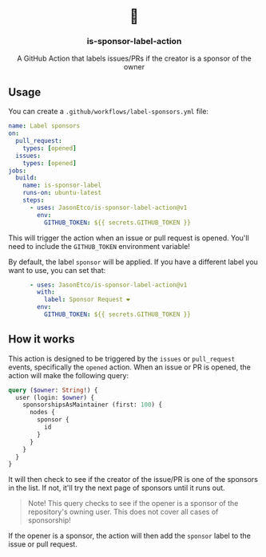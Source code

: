<h1 align="center">💖</h1>
<h3 align="center">is-sponsor-label-action</h3>
<p align="center">A GitHub Action that labels issues/PRs if the creator is a sponsor of the owner</p>

## Usage

You can create a `.github/workflows/label-sponsors.yml` file:

```yaml
name: Label sponsors
on:
  pull_request:
    types: [opened]
  issues:
    types: [opened]
jobs:
  build:
    name: is-sponsor-label
    runs-on: ubuntu-latest
    steps:
      - uses: JasonEtco/is-sponsor-label-action@v1
        env:
          GITHUB_TOKEN: ${{ secrets.GITHUB_TOKEN }}
```

This will trigger the action when an issue or pull request is opened. You'll need to include the `GITHUB_TOKEN` environment variable!

By default, the label `sponsor` will be applied. If you have a different label you want to use, you can set that:

```yaml
      - uses: JasonEtco/is-sponsor-label-action@v1
        with:
          label: Sponsor Request ❤️
        env:
          GITHUB_TOKEN: ${{ secrets.GITHUB_TOKEN }}
```

## How it works

This action is designed to be triggered by the `issues` or `pull_request` events, specifically the `opened` action. When an issue or PR is opened, the action will make the following query:

```graphql
query ($owner: String!) { 
  user (login: $owner) {
    sponsorshipsAsMaintainer (first: 100) {
      nodes {
        sponsor {
          id
        }
      }
    }
  }
}
```

It will then check to see if the creator of the issue/PR is one of the sponsors in the list. If not, it'll try the next page of sponsors until it runs out.

> Note! This query checks to see if the opener is a sponsor of the repository's owning user. This does not cover all cases of sponsorship!

If the opener is a sponsor, the action will then add the `sponsor` label to the issue or pull request.
